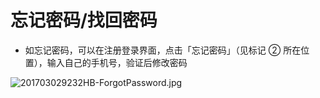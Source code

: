 # 忘记密码/找回密码

- 如忘记密码，可以在注册登录界面，点击「忘记密码」（见标记 ② 所在位置），输入自己的手机号，验证后修改密码

![201703029232HB-ForgotPassword.jpg](http://pic1.ibraintv.com/201703029232HB-ForgotPassword.jpg)

